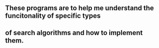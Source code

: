## These programs are to help me understand the funcitonality of specific types
## of search algorithms and how to implement them.